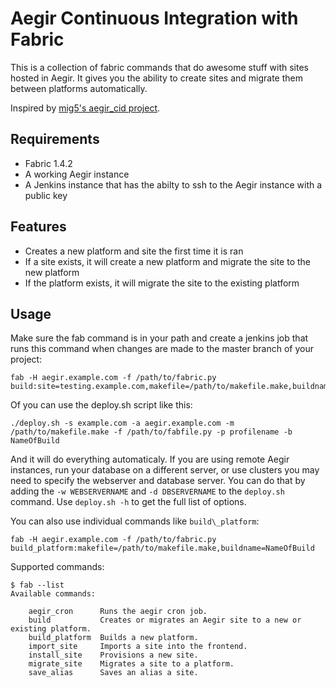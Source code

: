 # Aegir Continuous Integration with Fabric

This is a collection of fabric commands that do awesome stuff with sites 
hosted in Aegir. It gives you the ability to create sites and migrate them
between platforms automatically.

Inspired by [mig5's aegir\_cid project](https://github.com/mig5/aegir_cid).

## Requirements

 - Fabric 1.4.2
 - A working Aegir instance
 - A Jenkins instance that has the abilty to ssh to the Aegir instance with a public key

## Features

 - Creates a new platform and site the first time it is ran
 - If a site exists, it will create a new platform and migrate the site
   to the new platform
 - If the platform exists, it will migrate the site to the existing platform

## Usage

Make sure the fab command is in your path and create a jenkins job that runs
this command when changes are made to the master branch of your project:

    fab -H aegir.example.com -f /path/to/fabric.py build:site=testing.example.com,makefile=/path/to/makefile.make,buildname=NameOfBuild,webserver=master,dbserver=localhost,profile=ProfileName
 
Of you can use the deploy.sh script like this:

    ./deploy.sh -s example.com -a aegir.example.com -m /path/to/makefile.make -f /path/to/fabfile.py -p profilename -b NameOfBuild

And it will do everything automaticaly. If you are using remote Aegir
instances, run your database on a different server, or use clusters you
may need to specify the webserver and database server. You can do that by
adding the `-w WEBSERVERNAME` and `-d DBSERVERNAME` to the `deploy.sh`
command. Use `deploy.sh -h` to get the full list of options.

You can also use individual commands like `build\_platform`:

    fab -H aegir.example.com -f /path/to/fabric.py build_platform:makefile=/path/to/makefile.make,buildname=NameOfBuild

Supported commands:

    $ fab --list
    Available commands:

        aegir_cron      Runs the aegir cron job.
        build           Creates or migrates an Aegir site to a new or existing platform.
        build_platform  Builds a new platform.
        import_site     Imports a site into the frontend.
        install_site    Provisions a new site.
        migrate_site    Migrates a site to a platform.
        save_alias      Saves an alias a site.

